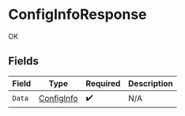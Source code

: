 # ConfigInfoResponse

OK


## Fields

| Field                                           | Type                                            | Required                                        | Description                                     |
| ----------------------------------------------- | ----------------------------------------------- | ----------------------------------------------- | ----------------------------------------------- |
| `Data`                                          | [ConfigInfo](../../models/shared/configinfo.md) | :heavy_check_mark:                              | N/A                                             |